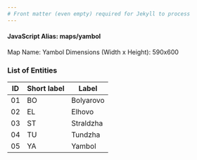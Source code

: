 ```yaml
---
# Front matter (even empty) required for Jekyll to process
---
```


#### JavaScript Alias: maps/yambol

Map Name: Yambol
Dimensions (Width x Height): 590x600





### List of Entities

ID | Short label | Label
---|---|---|
01|BO|Bolyarovo
02|EL|Elhovo
03|ST|Straldzha
04|TU|Tundzha
05|YA|Yambol


